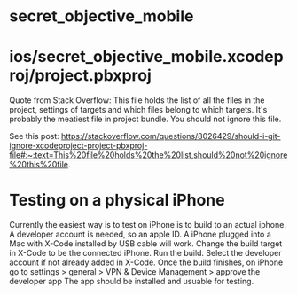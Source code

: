 # secret_objective_mobile

# ios/secret_objective_mobile.xcodeproj/project.pbxproj 

Quote from Stack Overflow:
This file holds the list of all the files in the project, settings of targets and which files belong to which targets. It's probably the meatiest file in project bundle. You should not ignore this file.

See this post:
https://stackoverflow.com/questions/8026429/should-i-git-ignore-xcodeproject-project-pbxproj-file#:~:text=This%20file%20holds%20the%20list,should%20not%20ignore%20this%20file.

# Testing on a physical iPhone
Currently the easiest way is to test on iPhone is to build to an actual iphone.
A developer account is needed, so an apple ID. 
A iPhone plugged into a Mac with X-Code installed by USB cable will work. 
Change the build target in X-Code to be the connected iPhone.
Run the build. 
Select the developer account if not already added in X-Code. 
Once the build finishes, on iPhone go to settings > general > VPN & Device Management > approve the developer app
The app should be installed and usuable for testing. 
